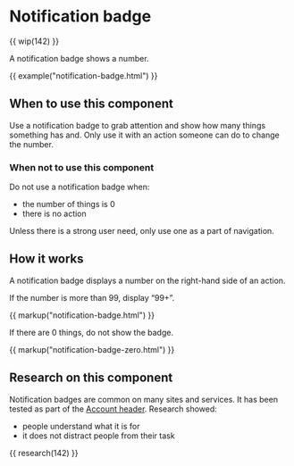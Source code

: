 # Notification badge

{{ wip(142) }}

A notification badge shows a number.

{{ example("notification-badge.html") }}

## When to use this component

Use a notification badge to grab attention and show how many things something has and. Only use it with an action someone can do to change the number.

### When not to use this component

Do not use a notification badge when:

- the number of things is 0
- there is no action

Unless there is a strong user need, only use one as a part of navigation.

## How it works

A notification badge displays a number on the right-hand side of an action.

If the number is more than 99, display “99+”.

{{ markup("notification-badge.html") }}

If there are 0 things, do not show the badge.

{{ markup("notification-badge-zero.html") }}

## Research on this component

Notification badges are common on many sites and services. It has been tested as part of the [Account header](components/account-header/index.html). Research showed:

- people understand what it is for
- it does not distract people from their task

{{ research(142) }}
